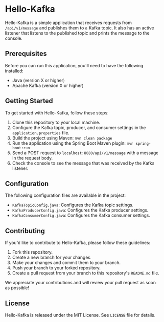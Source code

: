 # Hello-Kafka

Hello-Kafka is a simple application that receives requests from `/api/v1/message` and publishes them to a Kafka topic. It also has an active listener that listens to the published topic and prints the message to the console.

## Prerequisites

Before you can run this application, you'll need to have the following installed:

- Java (version X or higher)
- Apache Kafka (version X or higher)

## Getting Started

To get started with Hello-Kafka, follow these steps:

1. Clone this repository to your local machine.
2. Configure the Kafka topic, producer, and consumer settings in the `application.properties` file.
3. Build the project using Maven: `mvn clean package`
4. Run the application using the Spring Boot Maven plugin: `mvn spring-boot:run`
5. Send a POST request to `localhost:8080/api/v1/message` with a message in the request body.
6. Check the console to see the message that was received by the Kafka listener.

## Configuration

The following configuration files are available in the project:

- `KafkaTopicConfig.java`: Configures the Kafka topic settings.
- `KafkaProducerConfig.java`: Configures the Kafka producer settings.
- `KafkaConsumerConfig.java`: Configures the Kafka consumer settings.

## Contributing

If you'd like to contribute to Hello-Kafka, please follow these guidelines:

1. Fork this repository.
2. Create a new branch for your changes.
3. Make your changes and commit them to your branch.
4. Push your branch to your forked repository.
5. Create a pull request from your branch to this repository's `README.md` file.

We appreciate your contributions and will review your pull request as soon as possible!

## License

Hello-Kafka is released under the MIT License. See `LICENSE` file for details.
